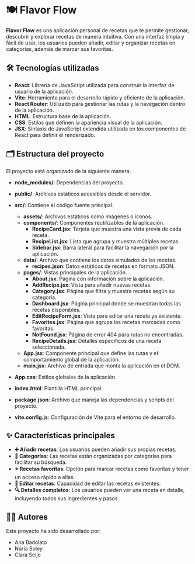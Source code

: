 # 🍽️ Flavor Flow

**Flavor Flow** es una aplicación personal de recetas que te permite gestionar, descubrir y explorar recetas de manera intuitiva. Con una interfaz limpia y fácil de usar, los usuarios pueden añadir, editar y organizar recetas en categorías, además de marcar sus favoritas.

## 🛠️ Tecnologías utilizadas

- **React**: Librería de JavaScript utilizada para construir la interfaz de usuario de la aplicación.
- **Vite**: Herramienta para el desarrollo rápido y eficiente de la aplicación.
- **React Router**: Utilizado para gestionar las rutas y la navegación dentro de la aplicación.
- **HTML**: Estructura base de la aplicación.
- **CSS**: Estilos que definen la apariencia visual de la aplicación.
- **JSX**: Sintaxis de JavaScript extendida utilizada en los componentes de React para definir el renderizado.

## 🗂️ Estructura del proyecto

El proyecto está organizado de la siguiente manera:

- **node_modules/**: Dependencias del proyecto.
- **public/**: Archivos estáticos accesibles desde el servidor.
- **src/**: Contiene el código fuente principal.
  - **assets/**: Archivos estáticos como imágenes o íconos.
  - **components/**: Componentes reutilizables de la aplicación.
    - **RecipeCard.jsx**: Tarjeta que muestra una vista previa de cada receta.
    - **RecipeList.jsx**: Lista que agrupa y muestra múltiples recetas.
    - **Sidebar.jsx**: Barra lateral para facilitar la navegación por la aplicación.
  - **data/**: Archivo que contiene los datos simulados de las recetas.
    - **recipes.json**: Datos estáticos de recetas en formato JSON.
  - **pages/**: Vistas principales de la aplicación.
    - **About.jsx**: Página con información sobre la aplicación.
    - **AddRecipe.jsx**: Vista para añadir nuevas recetas.
    - **Category.jsx**: Página que filtra y muestra recetas según su categoría.
    - **Dashboard.jsx**: Página principal donde se muestran todas las recetas disponibles.
    - **EditRecipeForm.jsx**: Vista para editar una receta ya existente.
    - **Favorites.jsx**: Página que agrupa las recetas marcadas como favoritas.
    - **NotFound.jsx**: Página de error 404 para rutas no encontradas.
    - **RecipeDetails.jsx**: Detalles específicos de una receta seleccionada.
  - **App.jsx**: Componente principal que define las rutas y el comportamiento global de la aplicación.
  - **main.jsx**: Archivo de entrada que monta la aplicación en el DOM.

- **App.css**: Estilos globales de la aplicación.
- **index.html**: Plantilla HTML principal.
- **package.json**: Archivo que maneja las dependencias y scripts del proyecto.
- **vite.config.js**: Configuración de Vite para el entorno de desarrollo.

## ✨ Características principales

- **➕ Añadir recetas**: Los usuarios pueden añadir sus propias recetas.
- **📂 Categorías**: Las recetas están organizadas por categorías para facilitar su búsqueda.
- **⭐ Recetas favoritas**: Opción para marcar recetas como favoritas y tener un acceso rápido a ellas.
- **📝 Editar recetas**: Capacidad de editar las recetas existentes.
- **🔍 Detalles completos**: Los usuarios pueden ver una receta en detalle, incluyendo todos sus ingredientes y pasos.

## 👩‍🍳 Autores

Este proyecto ha sido desarrollado por:

- Ana Badolato
- Núria Soley
- Clara Seijo
